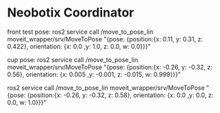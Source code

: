 # Neobotix Coordinator

front test pose:
ros2 service call /move_to_pose_lin  moveit_wrapper/srv/MoveToPose "{pose: {position:{x: 0.11, y: 0.31, z: 0.422}, orientation: {x: 0.0 ,y: 1.0, z: 0.0, w: 0.0}}}"

cup pose:
ros2 service call /move_to_pose_lin  moveit_wrapper/srv/MoveToPose "{pose: {position:{x: -0.26, y: -0.32, z: 0.56}, orientation: {x: 0.005 ,y: -0.001, z: -0.015, w: 0.999}}}"

ros2 service call /move_to_pose_lin  moveit_wrapper/srv/MoveToPose "{pose: {position:{x: -0.26, y: -0.32, z: 0.58}, orientation: {x: 0.0 ,y: 0.0, z: 0.0, w: 1.0}}}"


